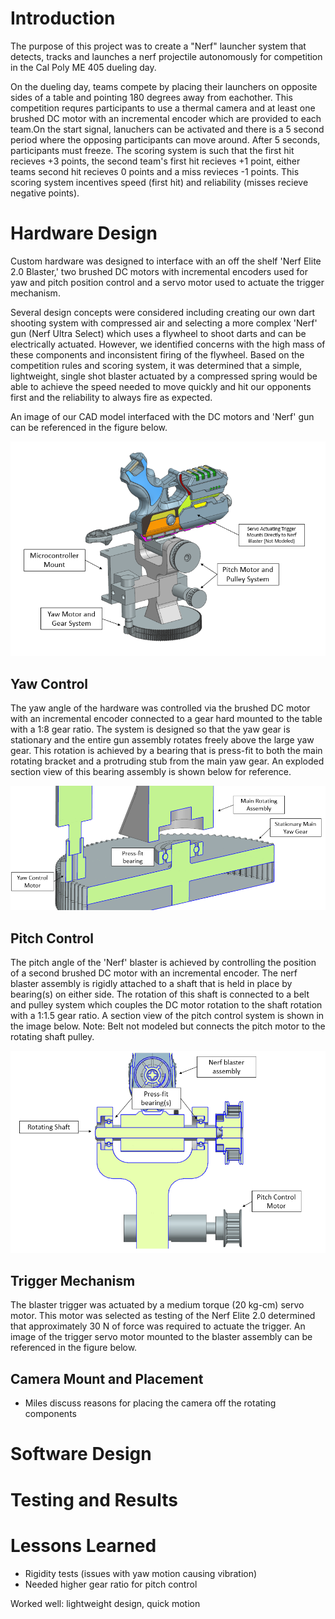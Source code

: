 
# Introduction

The purpose of this project was to create a "Nerf" launcher system that detects, tracks and launches a nerf projectile autonomously for competition in the Cal Poly ME 405 dueling day.

On the dueling day, teams compete by placing their launchers on opposite sides of a table and pointing 180 degrees away from eachother. This competition requres participants to use a thermal camera and at least one brushed DC motor with an incremental encoder which are provided to each team.On the start signal, lanuchers can be activated and there is a 5 second period where the opposing participants can move around. After 5 seconds, participants must freeze. The scoring system is such that the first hit recieves +3 points, the second team's first hit recieves +1 point, either teams second hit recieves 0 points and a miss revieces -1 points. This scoring system incentives speed (first hit) and reliability (misses recieve negative points).

# Hardware Design

Custom hardware was designed to interface with an off the shelf 'Nerf Elite 2.0 Blaster,' two brushed DC motors with incremental encoders used for yaw and pitch position control and a servo motor used to actuate the trigger mechanism.

Several design concepts were considered including creating our own dart shooting system with compressed air and selecting a more complex 'Nerf' gun (Nerf Ultra Select) which uses a flywheel to shoot darts and can be electrically actuated. However, we identified concerns with the high mass of these components and inconsistent firing of the flywheel. Based on the competition rules and scoring system, it was determined that a simple, lightweight, single shot blaster actuated by a compressed spring would be able to achieve the speed needed to move quickly and hit our opponents first and the reliability to always fire as expected.

An image of our CAD model interfaced with the DC motors and 'Nerf' gun can be referenced in the figure below.

![](CAD_Isometricview.png)

## Yaw Control
The yaw angle of the hardware was controlled via the brushed DC motor with an incremental encoder connected to a gear hard mounted to the table with a 1:8 gear ratio. The system is designed so that the yaw gear is stationary and the entire gun assembly rotates freely above the large yaw gear. This rotation is achieved by a bearing that is press-fit to both the main rotating bracket and a protruding stub from the main yaw gear. An exploded section view of this bearing assembly is shown below for reference.

![](Yaw_SectionView.png)

## Pitch Control

The pitch angle of the 'Nerf' blaster is achieved by controlling the position of a second brushed DC motor with an incremental encoder. The nerf blaster assembly is rigidly attached to a shaft that is held in place by bearing(s) on either side. The rotation of this shaft is connected to a belt and pulley system which couples the DC motor rotation to the shaft rotation with a 1:1.5 gear ratio. A section view of the pitch control system is shown in the image below. Note: Belt not modeled but connects the pitch motor to the rotating shaft pulley.

![](Pitch_SectionView.png)

## Trigger Mechanism

The blaster trigger was actuated by a medium torque (20 kg-cm) servo motor. This motor was selected as testing of the Nerf Elite 2.0 determined that approximately 30 N of force was required to actuate the trigger. An image of the trigger servo motor mounted to the blaster assembly can be referenced in the figure below.

## Camera Mount and Placement

- Miles discuss reasons for placing the camera off the rotating components

# Software Design


# Testing and Results


# Lessons Learned

- Rigidity tests (issues with yaw motion causing vibration)
- Needed higher gear ratio for pitch control

Worked well: lightweight design, quick motion

